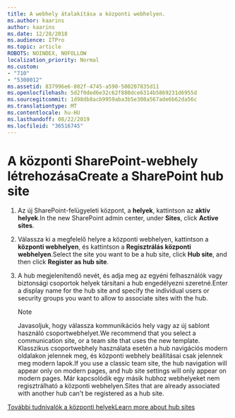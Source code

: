 ```yaml
---
title: A webhely átalakítása a központi webhelyen.
ms.author: kaarins
author: kaarins
ms.date: 12/28/2018
ms.audience: ITPro
ms.topic: article
ROBOTS: NOINDEX, NOFOLLOW
localization_priority: Normal
ms.custom:
- "710"
- "5300012"
ms.assetid: 837996e6-802f-4745-a590-500207835d11
ms.openlocfilehash: 5d2f0ded6e32c62f880dce6314b5869231d6955d
ms.sourcegitcommit: 1d98db8acb9959aba3b5e308a567ade6b62da56c
ms.translationtype: MT
ms.contentlocale: hu-HU
ms.lasthandoff: 08/22/2019
ms.locfileid: "36516745"
---
```

# <a name="create-a-sharepoint-hub-site"></a><span data-ttu-id="06db0-102">A központi SharePoint-webhely létrehozása</span><span class="sxs-lookup"><span data-stu-id="06db0-102">Create a SharePoint hub site</span></span>

1. <span data-ttu-id="06db0-103">Az új SharePoint-felügyeleti központ, a **helyek**, kattintson az **aktív helyek**.</span><span class="sxs-lookup"><span data-stu-id="06db0-103">In the new SharePoint admin center, under **Sites**, click **Active sites**.</span></span>

2. <span data-ttu-id="06db0-104">Válassza ki a megfelelő helyre a központi webhelyen, kattintson a **központi webhelyen**, és kattintson a **Regisztrálás központi webhelyen**.</span><span class="sxs-lookup"><span data-stu-id="06db0-104">Select the site you want to be a hub site, click **Hub site**, and then click **Register as hub site**.</span></span>

3. <span data-ttu-id="06db0-105">A hub megjelenítendő nevét, és adja meg az egyéni felhasználók vagy biztonsági csoportok helyek társítani a hub engedélyezni szeretné.</span><span class="sxs-lookup"><span data-stu-id="06db0-105">Enter a display name for the hub site and specify the individual users or security groups you want to allow to associate sites with the hub.</span></span>

    > [!NOTE]
    >  <span data-ttu-id="06db0-106">Javasoljuk, hogy válassza kommunikációs hely vagy az új sablont használó csoportwebhelyet.</span><span class="sxs-lookup"><span data-stu-id="06db0-106">We recommend that you select a communication site, or a team site that uses the new template.</span></span> <span data-ttu-id="06db0-107">Klasszikus csoportwebhely használata esetén a hub navigációs modern oldalakon jelennek meg, és központi webhely beállításai csak jelennek meg modern lapok.</span><span class="sxs-lookup"><span data-stu-id="06db0-107">If you use a classic team site, the hub navigation will appear only on modern pages, and hub site settings will only appear on modern pages.</span></span> <span data-ttu-id="06db0-108">Már kapcsolódik egy másik hubhoz webhelyeket nem regisztrálható a központi webhelyen.</span><span class="sxs-lookup"><span data-stu-id="06db0-108">Sites that are already associated with another hub can't be registered as a hub site.</span></span>
  
[<span data-ttu-id="06db0-109">További tudnivalók a központi helyek</span><span class="sxs-lookup"><span data-stu-id="06db0-109">Learn more about hub sites</span></span>](https://go.microsoft.com/fwlink/?linkid=869149)
  